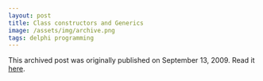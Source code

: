 ```yaml
---
layout: post
title: Class constructors and Generics
image: /assets/img/archive.png
tags: delphi programming
---
```

This archived post was originally published on September 13, 2009. Read it [here](/alex.ciobanu.org/indexb773.html).
